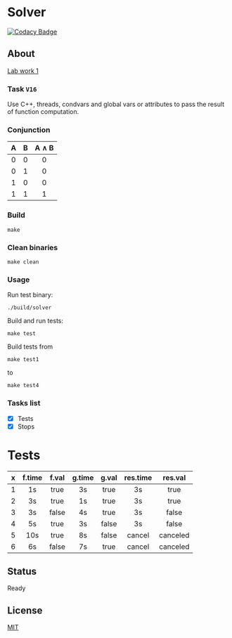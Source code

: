 # Solver

[![Codacy Badge](https://api.codacy.com/project/badge/Grade/1fe9046f03124dcc8b97a5e9f86be9cf)](https://www.codacy.com/app/ashanaakh/multisover)

## About
[Lab work 1](https://drive.google.com/drive/u/0/folders/0B-BUpwNPP_9JNURqcm53R1dXam8)

### Task `V16`
Use C++, threads, condvars and global vars or attributes to pass the result
of function computation.

### Conjunction
| A  | B  | A ∧ B |
|:--:|:--:|:-----:|
| 0  | 0  |   0   |
| 0  | 1  |   0   |
| 1  | 0  |   0   |
| 1  | 1  |   1   |

### Build
```shell
make
```

### Clean binaries
```shell
make clean
```

### Usage

Run test binary:
```shell
./build/solver
```

Build and run tests:
```shell
make test
```

Build tests from
```shell
make test1
```
to

```shell
make test4
```

### Tasks list
- [x] Tests
- [x] Stops

# Tests
| x | f.time | f.val | g.time | g.val | res.time | res.val |
|:-:|:------:|:-----:|:------:|:-----:|:--------:|:-------:|
| 1 |   1s   | true  |   3s   | true  |    3s    |  true   |
| 2 |   3s   | true  |   1s   | true  |    3s    |  true   |
| 3 |   3s   | false |   4s   | true  |    3s    |  false  |
| 4 |   5s   | true  |   3s   | false |    3s    |  false  |
| 5 |   10s  | true  |   8s   | false |  cancel  |canceled |
| 6 |   6s   | false |   7s   | true  |  cancel  |canceled |

## Status
Ready

## License
[MIT](LICENSE)
